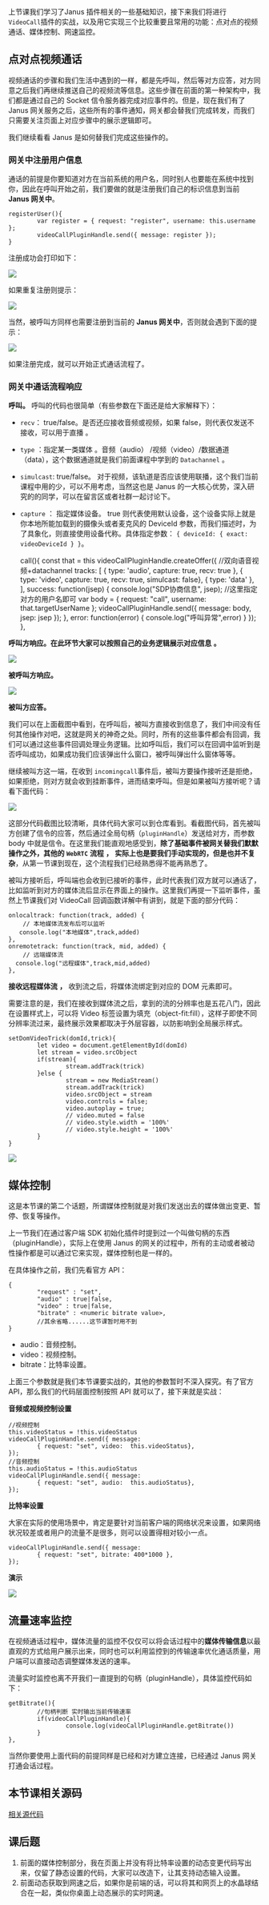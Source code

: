 上节课我们学习了Janus 插件相关的一些基础知识，接下来我们将进行 `VideoCall`插件的实战，以及用它实现三个比较重要且常用的功能：点对点的视频通话、媒体控制、网速监控。

点对点视频通话
-------

视频通话的步骤和我们生活中遇到的一样，都是先呼叫，然后等对方应答，对方同意之后我们再继续推送自己的视频流等信息。这些步骤在前面的第一种架构中，我们都是通过自己的 Socket 信令服务器完成对应事件的。但是，现在我们有了 Janus 网关服务之后，这些所有的事件通知，网关都会替我们完成转发，而我们只需要关注页面上对应步骤中的展示逻辑即可。

我们继续看看 Janus 是如何替我们完成这些操作的。

### **网关中注册用户信息**

通话的前提是你要知道对方在当前系统的用户名，同时别人也要能在系统中找到你，因此在呼叫开始之前，我们要做的就是注册我们自己的标识信息到当前 **Janus 网关中**。

    registerUser(){
            var register = { request: "register", username: this.username };
            videoCallPluginHandle.send({ message: register });
    }
    

注册成功会打印如下：

![](https://p3-juejin.byteimg.com/tos-cn-i-k3u1fbpfcp/df40d63c21ae47aab6448be571c9dc47~tplv-k3u1fbpfcp-jj-mark:1600:0:0:0:q75.image#?w=580&h=168&s=13072&e=png&b=ffffff)

如果重复注册则提示：

![](https://p3-juejin.byteimg.com/tos-cn-i-k3u1fbpfcp/97f879e740734c2e81c1965b4357e278~tplv-k3u1fbpfcp-jj-mark:1600:0:0:0:q75.image#?w=758&h=120&s=13554&e=png&b=ffffff)

当然，被呼叫方同样也需要注册到当前的 **Janus 网关中**，否则就会遇到下面的提示：

![](https://p3-juejin.byteimg.com/tos-cn-i-k3u1fbpfcp/e10f412dca7d47a192bd6d8c36c328ce~tplv-k3u1fbpfcp-jj-mark:1600:0:0:0:q75.image#?w=740&h=137&s=15913&e=png&b=ffffff)

如果注册完成，就可以开始正式通话流程了。

### 网关中通话流程响应

**呼叫。** 呼叫的代码也很简单（有些参数在下面还是给大家解释下）：

*   `recv`： true/false。是否还应接收音频或视频，如果 false，则代表仅发送不接收，可以用于直播 。
*   `type` ：指定某一类媒体 。音频（audio） /视频（video）/数据通道 （data），这个数据通道就是我们前面课程中学到的 `Datachannel` 。
*   `simulcast`: true/false。 对于视频，该轨道是否应该使用联播，这个我们当前课程中用的少，可以不用考虑，当然这也是 Janus 的一大核心优势，深入研究的的同学，可以在留言区或者社群一起讨论下。
*   `capture` ： 指定媒体设备。 true 则代表使用默认设备，这个设备实际上就是你本地所能加载到的摄像头或者麦克风的 DeviceId 参数，而我们描述时，为了具象化，则直接使用设备代称。具体指定参数： `{ deviceId: { exact: videoDeviceId } }`。

    call(){
        const that = this
        videoCallPluginHandle.createOffer({
        //双向语音视频+datachannel
                tracks: [
                        { type: 'audio', capture: true, recv: true },
                        { type: 'video', capture: true, recv: true, simulcast: false},
                        { type: 'data' },
                ],
                success: function(jsep) {
                        console.log("SDP协商信息", jsep);
                        //这里指定对方的用户名即可
                        var body = { request: "call", username: that.targetUserName };
                        videoCallPluginHandle.send({ message: body, jsep: jsep });
                },
                error: function(error) {
                        console.log("呼叫异常",error)
                }
        });
    },
    

**呼叫方响应。在此环节大家可以按照自己的业务逻辑展示对应信息** **。**

![](https://p3-juejin.byteimg.com/tos-cn-i-k3u1fbpfcp/3349599c113a4034a64b5927094e06b1~tplv-k3u1fbpfcp-jj-mark:1600:0:0:0:q75.image#?w=1478&h=233&s=27599&e=png&b=ffffff)

**被呼叫方响应。**

![](https://p3-juejin.byteimg.com/tos-cn-i-k3u1fbpfcp/7a2040d204464f86883809aa097b6467~tplv-k3u1fbpfcp-jj-mark:1600:0:0:0:q75.image#?w=1453&h=98&s=11601&e=png&b=ffffff)

**被叫方应答。**

我们可以在上面截图中看到，在呼叫后，被叫方直接收到信息了，我们中间没有任何其他操作对吧，这就是网关的神奇之处。同时，所有的这些事件都会有回调，我们可以通过这些事件回调处理业务逻辑。比如呼叫后，我们可以在回调中监听到是否呼叫成功，如果成功我们应该弹出什么窗口，被呼叫弹出什么窗体等等。

继续被叫方这一端，在收到 `incomingcall`事件后，被叫方要操作接听还是拒绝，如果拒绝，则对方就会收到挂断事件，进而结束呼叫。但是如果被叫方接听呢？请看下面代码：

![](https://p3-juejin.byteimg.com/tos-cn-i-k3u1fbpfcp/8012adf668d0441fa8718cd36d4f9c07~tplv-k3u1fbpfcp-jj-mark:1600:0:0:0:q75.image#?w=995&h=601&s=64358&e=png&b=282923)

这部分代码截图比较清晰，具体代码大家可以到仓库看到。看截图代码，首先被叫方创建了信令的应答，然后通过全局句柄（`pluginHandle`）发送给对方，而参数 body 中就是信令。在这里我们能直观地感受到，**除了基础事件被网关替我们默默操作之外，其他的** **`WebRTC`** **流程** **，** **实际上也是要我们手动实现的，但是也并不复杂**，从第一节课到现在，这个流程我们已经熟悉得不能再熟悉了。

被叫方接听后，呼叫端也会收到已接听的事件，此时代表我们双方就可以通话了，比如监听到对方的媒体流后显示在界面上的操作。这里我们再提一下监听事件，虽然上节课我们对 VideoCall 回调函数详解中有讲到，就是下面的部分代码：

    onlocaltrack: function(track, added) {
        // 本地媒体流发布后可以监听
       console.log("本地媒体",track,added)
    },
    onremotetrack: function(track, mid, added) {
        // 远端媒体流
      console.log("远程媒体",track,mid,added)
    },
    

**接收远程媒体流** **，** 收到流之后，将媒体流绑定到对应的 DOM 元素即可。

需要注意的是，我们在接收到媒体流之后，拿到的流的分辨率也是五花八门，因此在设置样式上，可以将 Video 标签设置为填充（object-fit:fill），这样子即使不同分辨率流过来，最终展示效果都取决于外层容器，以防影响到全局展示样式。

    setDomVideoTrick(domId,trick){
            let video = document.getElementById(domId)
            let stream = video.srcObject
            if(stream){
                    stream.addTrack(trick)
            }else {
                    stream = new MediaStream()
                    stream.addTrack(trick)
                    video.srcObject = stream
                    video.controls = false;
                    video.autoplay = true;
                    // video.muted = false
                    // video.style.width = '100%'
                    // video.style.height = '100%'
            }
    }
    

![](https://p3-juejin.byteimg.com/tos-cn-i-k3u1fbpfcp/f1f6a33571ed4d449eb2766762ea22d5~tplv-k3u1fbpfcp-jj-mark:1600:0:0:0:q75.image#?w=1920&h=892&s=285907&e=png&b=fefdfd)

媒体控制
----

这是本节课的第二个话题，所谓媒体控制就是对我们发送出去的媒体做出变更、暂停、恢复等操作。

上一节我们在通过客户端 SDK 初始化插件时提到过一个叫做句柄的东西（pluginHandle），实际上在使用 Janus 的网关的过程中，所有的主动或者被动性操作都是可以通过它来实现，媒体控制也是一样的。

在具体操作之前，我们先看官方 API：

    {
            "request" : "set",
            "audio" : true|false,
            "video" : true|false,
            "bitrate" : <numeric bitrate value>,
            //其余省略......这节课暂时用不到
    }
    

*   audio：音频控制。
*   video：视频控制。
*   bitrate：比特率设置。

上面三个参数就是我们本节课要实战的，其他的参数暂时不深入探究。有了官方 API，那么我们的代码层面控制按照 API 就可以了，接下来就是实战：

**音频或视频控制设置**

    //视频控制
    this.videoStatus = !this.videoStatus
    videoCallPluginHandle.send({ message:
            { request: "set", video:  this.videoStatus},
    });
    //音频控制
    this.audioStatus = !this.audioStatus
    videoCallPluginHandle.send({ message:
            { request: "set", audio:  this.audioStatus},
    });
    

**比特率设置**

大家在实际的使用场景中，肯定是要针对当前客户端的网络状况来设置，如果网络状况较差或者用户的流量不是很多，则可以设置得相对较小一点。

    videoCallPluginHandle.send({ message:
            { request: "set", bitrate: 400*1000 },
    });
    

**演示**

![](https://p3-juejin.byteimg.com/tos-cn-i-k3u1fbpfcp/72a1cac9660d490b9ad79fb8d21cf1f2~tplv-k3u1fbpfcp-jj-mark:1600:0:0:0:q75.image#?w=1348&h=602&s=16728215&e=gif&f=161&b=2d2d2d)

流量速率监控
------

在视频通话过程中，媒体流量的监控不仅仅可以将会话过程中的**媒体传输信息**以最直观的方式给用户展示出来，同时也可以利用监控到的传输速率优化通话质量，用户端可以直接动态调整媒体发送的速率。

流量实时监控也离不开我们一直提到的句柄（pluginHandle），具体监控代码如下：

    getBitrate(){
            //句柄判断 实时输出当前传输速率
            if(videoCallPluginHandle){
                    console.log(videoCallPluginHandle.getBitrate())
            }        
    },
    

当然你要使用上面代码的前提同样是已经和对方建立连接，已经通过 Janus 网关打通会话过程。

本节课相关源码
-------

[相关源代码](https://github.com/wangsrGit119/suke-webrtc-course/blob/main/webrtc-link-demo/src/views/demo04-janus-01.vue "https://github.com/wangsrGit119/suke-webrtc-course/blob/main/webrtc-link-demo/src/views/demo04-janus-01.vue")

课后题
---

1.  前面的媒体控制部分，我在页面上并没有将比特率设置的动态变更代码写出来，仅留了静态设置的代码，大家可以改造下，让其支持动态输入设置。
2.  前面动态获取到网速之后，如果你是前端的话，可以将其和网页上的水晶球结合在一起，类似你桌面上动态展示的实时网速。